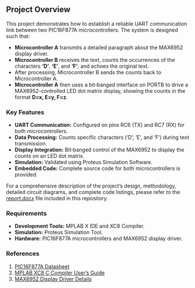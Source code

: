 ## Project Overview

This project demonstrates how to establish a reliable UART communication link between two PIC16F877A microcontrollers. The system is designed such that:

- **Microcontroller A** transmits a detailed paragraph about the MAX6952 display driver.
- **Microcontroller B** receives the text, counts the occurrences of the characters **‘D’**, **‘E’**, and **‘F’**, and echoes the original text.
- After processing, Microcontroller B sends the counts back to Microcontroller A.
- **Microcontroller A** then uses a bit‐banged interface on PORTB to drive a MAX6952-controlled LED dot matrix display, showing the counts in the format **D=x, E=y, F=z**.

### Key Features

- **UART Communication:** Configured on pins RC6 (TX) and RC7 (RX) for both microcontrollers.
- **Data Processing:** Counts specific characters (‘D’, ‘E’, and ‘F’) during text transmission.
- **Display Integration:** Bit‐banged control of the MAX6952 to display the counts on an LED dot matrix.
- **Simulation:** Validated using Proteus Simulation Software.
- **Embedded Code:** Complete source code for both microcontrollers is provided.

For a comprehensive description of the project’s design, methodology, detailed circuit diagrams, and complete code listings, please refer to the [report.docx](report.docx) file included in this repository.

### Requirements

- **Development Tools:** MPLAB X IDE and XC8 Compiler.
- **Simulation:** Proteus Simulation Tool.
- **Hardware:** PIC16F877A microcontrollers and MAX6952 display driver.

### References

1. [PIC16F877A Datasheet](https://www.microchip.com/en-us/product/PIC16F877A)
2. [MPLAB XC8 C Compiler User’s Guide](https://www.microchip.com/en-us/development-tools-tools-and-software/mplab-xc-compilers)
3. [MAX6952 Display Driver Details](https://www.analog.com/en/products/max6952.html)
